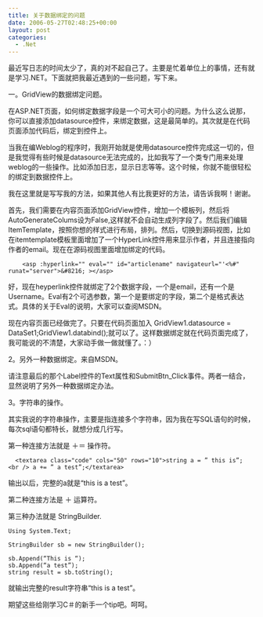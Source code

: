 ```yaml
---
title: 关于数据绑定的问题
date: 2006-05-27T02:48:25+00:00
layout: post
categories:
  - .Net
---
```


最近写日志的时间太少了，真的对不起自己了。主要是忙着单位上的事情，还有就是学习.NET。下面就把我最近遇到的一些问题，写下来。

一。GridView的数据绑定问题。

在ASP.NET页面，如何绑定数据字段是一个可大可小的问题。为什么这么说那，你可以直接添加datasource控件，来绑定数据，这是最简单的。其次就是在代码页面添加代码后，绑定到控件上。

当我在编Weblog的程序时，我刚开始就是使用datasource控件完成这一切的，但是我觉得有些时候是datasource无法完成的，比如我写了一个类专门用来处理weblog的一些操作。比如添加日志，显示日志等等。这个时候，你就不能很轻松的绑定到数据控件上。

我在这里就是写写我的方法，如果其他人有比我更好的方法，请告诉我啊！谢谢。

首先，我们需要在内容页面添加GridView控件，增加一个模板列，然后将AutoGenerateColums设为False,这样就不会自动生成列字段了。然后我们编辑ItemTemplate，按照你想的样式进行布局，排列。然后，切换到源码视图，比如在itemtemplate模板里面增加了一个HyperLink控件用来显示作者，并且连接指向作者的email。现在在源码视图里面增加绑定的代码。

```
    <asp :hyperlink="" eval="" id="articlename" navigateurl="'<%#" runat="server">&#8216; ></asp>
```

好，现在heyperlink控件就绑定了2个数据字段，一个是email，还有一个是Username。Eval有2个可选参数，第一个是要绑定的字段，第二个是格式表达式。具体的关于Eval的说明，大家可以查阅MSDN。

现在内容页面已经做完了。只要在代码页面加入 GridView1.datasource = DataSet1;GridView1.databind();就可以了。这样数据绑定就在代码页面完成了，我可能说的不清楚，大家动手做一做就懂了。：）

2。另外一种数据绑定。来自MSDN。

请注意最后的那个Label控件的Text属性和SubmitBtn_Click事件。两者一结合，显然说明了另外一种数据绑定办法。

3。字符串的操作。

其实我说的字符串操作，主要是指连接多个字符串，因为我在写SQL语句的时候，每次sql语句都特长，就想分成几行写。

  第一种连接方法就是 ＋＝ 操作符。
```
  <textarea class="code" cols="50" rows="10">string a = ” this is”; <br /> a += ” a test”;</textarea>
```
输出以后，完整的a就是“this is a test”。

第二种连接方法是 ＋ 运算符。

第三种办法就是 StringBuilder.
```
Using System.Text;

StringBuilder sb = new StringBuilder();

sb.Append(“This is “);
sb.Append(“a test”);
string result = sb.toString();
```
就输出完整的result字符串“this is a test”。

期望这些给刚学习C＃的新手一个tip吧。呵呵。
